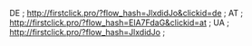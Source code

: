 DE ; http://firstclick.pro/?flow_hash=JlxdidJo&clickid=de ;
AT ; http://firstclick.pro/?flow_hash=ElA7FdaG&clickid=at ;
UA ; http://firstclick.pro/?flow_hash=JlxdidJo ;
